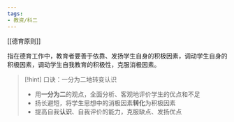 ```yaml
---
tags:
- 教资/科二
---
```


[[德育原则]]

指在德育工作中，教育者要善于依靠、发扬学生自身的积极因素，调动学生自身的积极因素，调动学生自我教育的积极性，克服消极因素。

>[!hint] 口诀：一分为二地转变认识
>- 用**一分为二**的观点，全面分析、客观地评价学生的优点和不足
>- 扬长避短，将学生思想中的消极因素**转化**为积极因素
>- 提高自我**认识**、自我评价的能力，克服缺点、发扬优点